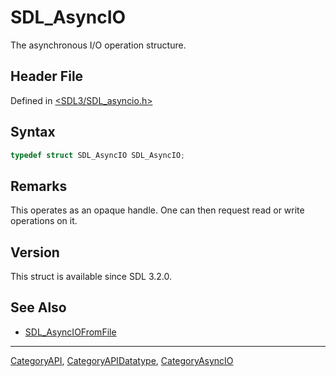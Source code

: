 # SDL_AsyncIO

The asynchronous I/O operation structure.

## Header File

Defined in [<SDL3/SDL_asyncio.h>](https://github.com/libsdl-org/SDL/blob/main/include/SDL3/SDL_asyncio.h)

## Syntax

```c
typedef struct SDL_AsyncIO SDL_AsyncIO;
```

## Remarks

This operates as an opaque handle. One can then request read or write
operations on it.

## Version

This struct is available since SDL 3.2.0.

## See Also

- [SDL_AsyncIOFromFile](SDL_AsyncIOFromFile)

----
[CategoryAPI](CategoryAPI), [CategoryAPIDatatype](CategoryAPIDatatype), [CategoryAsyncIO](CategoryAsyncIO)

